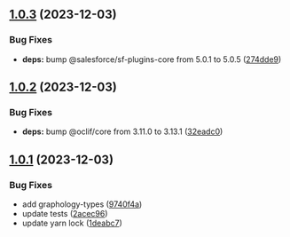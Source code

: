 ## [1.0.3](https://github.com/alanjaouen/sfdx-viz/compare/1.0.2...1.0.3) (2023-12-03)


### Bug Fixes

* **deps:** bump @salesforce/sf-plugins-core from 5.0.1 to 5.0.5 ([274dde9](https://github.com/alanjaouen/sfdx-viz/commit/274dde90b7c2b9d73d3446deed10f83c5e9c8651))



## [1.0.2](https://github.com/alanjaouen/sfdx-viz/compare/1.0.1...1.0.2) (2023-12-03)


### Bug Fixes

* **deps:** bump @oclif/core from 3.11.0 to 3.13.1 ([32eadc0](https://github.com/alanjaouen/sfdx-viz/commit/32eadc06087bc2e1d6c13f1326a663fa5aab1354))



## [1.0.1](https://github.com/alanjaouen/sfdx-viz/compare/1deabc753d20829d1aba6748819f5b69ffabfb91...1.0.1) (2023-12-03)


### Bug Fixes

* add graphology-types ([9740f4a](https://github.com/alanjaouen/sfdx-viz/commit/9740f4aa47470be36099122da689927c07251b7d))
* update tests ([2acec96](https://github.com/alanjaouen/sfdx-viz/commit/2acec966001e0e7dbe4a8a5d87f3db1cc663f781))
* update yarn lock ([1deabc7](https://github.com/alanjaouen/sfdx-viz/commit/1deabc753d20829d1aba6748819f5b69ffabfb91))



